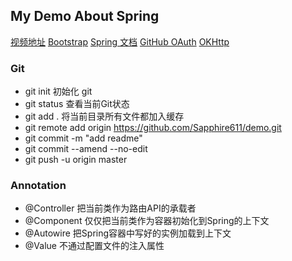 ## My Demo About Spring

[视频地址](https://www.bilibili.com/video/BV1dK4y1b7YH)
[Bootstrap](https://v3.bootcss.com/css/)
[Spring 文档](https://spring.io/guidess)
[GitHub OAuth](https://developer.github.com/apps/building-oauth-apps/authorizing-oauth-apps/)
[OKHttp](https://square.github.io/okhttp/)

### Git
- git init  初始化 git
- git status 查看当前Git状态
- git add . 将当前目录所有文件都加入缓存
- git remote add origin https://github.com/Sapphire611/demo.git
- git commit -m "add readme"
- git commit --amend --no-edit
- git push -u origin master

### Annotation
- @Controller 把当前类作为路由API的承载者
- @Component 仅仅把当前类作为容器初始化到Spring的上下文
- @Autowire 把Spring容器中写好的实例加载到上下文
- @Value 不通过配置文件的注入属性